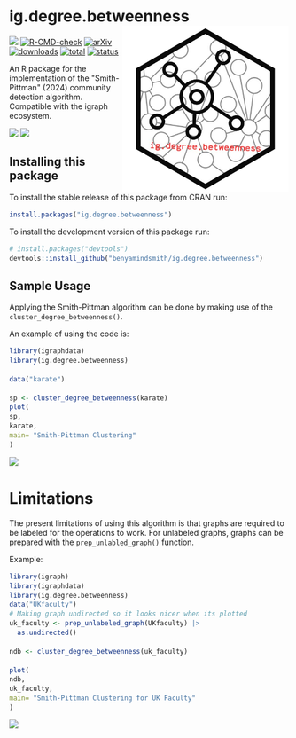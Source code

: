 # ig.degree.betweenness <a href='https://github.com/benyamindsmith/ig.degree.betweeness'><img src='https://github.com/benyamindsmith/ig.degree.betweenness/raw/main/utils/png/hex_sticker.png' align="right" height="300" /></a>


[![](https://www.r-pkg.org/badges/version/ig.degree.betweenness?color=red)](https://cran.r-project.org/package=ig.degree.betweenness) 
[![R-CMD-check](https://github.com/benyamindsmith/ig.cluster.closeness/actions/workflows/R-CMD-check.yaml/badge.svg)](https://github.com/benyamindsmith/ig.cluster.closeness/actions/workflows/R-CMD-check.yaml)
[![arXiv](https://img.shields.io/badge/arXiv-2411.01394-b31b1b.svg)](https://arxiv.org/abs/2411.01394)
[![downloads](https://cranlogs.r-pkg.org/badges/ig.degree.betweenness)](https://shinyus.ipub.com/cranview/)
[![total](https://cranlogs.r-pkg.org/badges/grand-total/ig.degree.betweenness)](https://shinyus.ipub.com/cranview/)
[![status](https://joss.theoj.org/papers/77e325edd1cf7ad262dff6d4bc4b61aa/status.svg)](https://joss.theoj.org/papers/77e325edd1cf7ad262dff6d4bc4b61aa)



An R package for the implementation of the "Smith-Pittman" (2024) community detection algorithm. Compatible with the igraph ecosystem.

<a> 
<img src='https://github.com/benyamindsmith/ig.degree.betweenness/assets/46410142/37f82c83-1600-4e9f-913e-5e43bbe90427', height = "300"/>
</a>

<a> 
<img src='https://github.com/user-attachments/assets/63187b8f-58af-4c08-8b80-8a31b945899a' height = "610"/>
</a>

## Installing this package

To install the stable release of this package from CRAN run: 

```r
install.packages("ig.degree.betweenness")
```

To install the development version of this package run: 

```r
# install.packages("devtools")
devtools::install_github("benyamindsmith/ig.degree.betweenness")
```

## Sample Usage

Applying the Smith-Pittman algorithm can be done by making use of the `cluster_degree_betweenness()`. 

An example of using the code is: 

```r
library(igraphdata)
library(ig.degree.betweenness)

data("karate")

sp <- cluster_degree_betweenness(karate)
plot(
sp,
karate,
main= "Smith-Pittman Clustering"
)
```

<a> 
<img src='https://github.com/benyamindsmith/ig.degree.betweenness/assets/46410142/3ad89bb8-5082-4c58-ab9f-277d562ddb12'  height = "400" />
</a>

# Limitations

The present limitations of using this algorithm is that graphs are required to be labeled for the operations to work. For unlabeled graphs, graphs can be prepared with the `prep_unlabled_graph()` function. 

Example:

```r
library(igraph)
library(igraphdata)
library(ig.degree.betweenness)
data("UKfaculty")
# Making graph undirected so it looks nicer when its plotted
uk_faculty <- prep_unlabeled_graph(UKfaculty) |>
  as.undirected()

ndb <- cluster_degree_betweenness(uk_faculty)

plot(
ndb,
uk_faculty,
main= "Smith-Pittman Clustering for UK Faculty"
)
```

<a> 
<img src=
'https://github.com/benyamindsmith/ig.degree.betweenness/assets/46410142/91bcc1f4-7dfc-42ea-8d48-dcd4b3fb947e' height = "500" />
</a>
